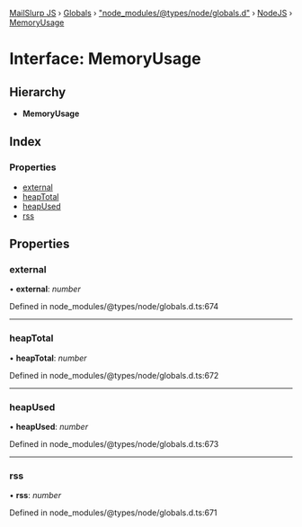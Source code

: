 [MailSlurp JS](../README.md) › [Globals](../globals.md) › ["node_modules/@types/node/globals.d"](../modules/_node_modules__types_node_globals_d_.md) › [NodeJS](../modules/_node_modules__types_node_globals_d_.nodejs.md) › [MemoryUsage](_node_modules__types_node_globals_d_.nodejs.memoryusage.md)

# Interface: MemoryUsage

## Hierarchy

* **MemoryUsage**

## Index

### Properties

* [external](_node_modules__types_node_globals_d_.nodejs.memoryusage.md#external)
* [heapTotal](_node_modules__types_node_globals_d_.nodejs.memoryusage.md#heaptotal)
* [heapUsed](_node_modules__types_node_globals_d_.nodejs.memoryusage.md#heapused)
* [rss](_node_modules__types_node_globals_d_.nodejs.memoryusage.md#rss)

## Properties

###  external

• **external**: *number*

Defined in node_modules/@types/node/globals.d.ts:674

___

###  heapTotal

• **heapTotal**: *number*

Defined in node_modules/@types/node/globals.d.ts:672

___

###  heapUsed

• **heapUsed**: *number*

Defined in node_modules/@types/node/globals.d.ts:673

___

###  rss

• **rss**: *number*

Defined in node_modules/@types/node/globals.d.ts:671
